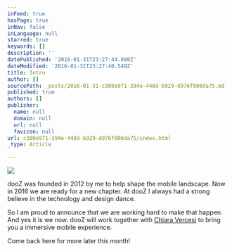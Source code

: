 ```yaml
---
inFeed: true
hasPage: true
inNav: false
inLanguage: null
starred: true
keywords: []
description: ''
datePublished: '2016-01-31T23:27:44.888Z'
dateModified: '2016-01-31T23:27:40.549Z'
title: Intro
author: []
sourcePath: _posts/2016-01-31-c380e971-394e-448d-b929-d976f006da75.md
published: true
authors: []
publisher:
  name: null
  domain: null
  url: null
  favicon: null
url: c380e971-394e-448d-b929-d976f006da75/index.html
_type: Article

---
```

![](https://the-grid-user-content.s3-us-west-2.amazonaws.com/c1d4da2a-4afa-4bce-8dd0-3e7e640fc7d1.png)

dooZ was founded in 2012 by me to help shape the mobile landscape. Now in 2016 we are ready for a new chapter. At dooZ I always had a strong believe in the technology and design dance. 

So I am proud to announce that we are working hard to make that happen. And yes it is we now. dooZ will work together with  [Chiara Vercesi][0] to bring you a immersive mobile experience.

Come back here for more later this month!

[0]: https://www.behance.net/chiaravercesi